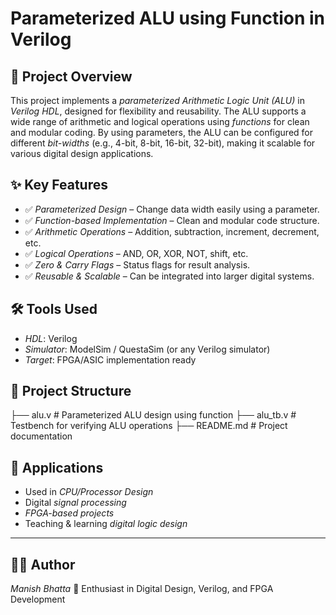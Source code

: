 # Parameterized ALU using Function in Verilog

## 📌 Project Overview

This project implements a *parameterized Arithmetic Logic Unit (ALU)* in *Verilog HDL*, designed for flexibility and reusability.
The ALU supports a wide range of arithmetic and logical operations using *functions* for clean and modular coding.
By using parameters, the ALU can be configured for different *bit-widths* (e.g., 4-bit, 8-bit, 16-bit, 32-bit), making it scalable for various digital design applications.

## ✨ Key Features

* ✅ *Parameterized Design* – Change data width easily using a parameter.
* ✅ *Function-based Implementation* – Clean and modular code structure.
* ✅ *Arithmetic Operations* – Addition, subtraction, increment, decrement, etc.
* ✅ *Logical Operations* – AND, OR, XOR, NOT, shift, etc.
* ✅ *Zero & Carry Flags* – Status flags for result analysis.
* ✅ *Reusable & Scalable* – Can be integrated into larger digital systems.

## 🛠 Tools Used

* *HDL*: Verilog
* *Simulator*: ModelSim / QuestaSim (or any Verilog simulator)
* *Target*: FPGA/ASIC implementation ready

## 📂 Project Structure


├── alu.v           # Parameterized ALU design using function
├── alu_tb.v        # Testbench for verifying ALU operations
├── README.md       # Project documentation


## 📖 Applications

* Used in *CPU/Processor Design*
* Digital *signal processing*
* *FPGA-based projects*
* Teaching & learning *digital logic design*

---

## 👨‍💻 Author

*Manish Bhatta*
📌 Enthusiast in Digital Design, Verilog, and FPGA Development
